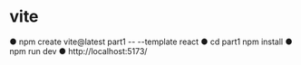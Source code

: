 # vite
● npm create vite@latest part1 -- --template react
● cd part1
  npm install
● npm run dev
● http://localhost:5173/